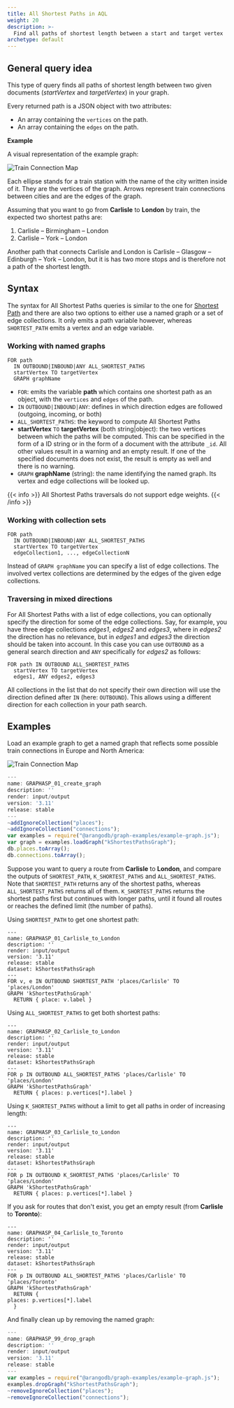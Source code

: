 ```yaml
---
title: All Shortest Paths in AQL
weight: 20
description: >-
  Find all paths of shortest length between a start and target vertex
archetype: default
---
```

## General query idea

This type of query finds all paths of shortest length between two given
documents (*startVertex* and *targetVertex*) in your graph.

Every returned path is a JSON object with two attributes:

- An array containing the `vertices` on the path.
- An array containing the `edges` on the path.

**Example**

A visual representation of the example graph:

![Train Connection Map](../../../../../images/train_map.png)

Each ellipse stands for a train station with the name of the city written inside
of it. They are the vertices of the graph. Arrows represent train connections
between cities and are the edges of the graph.

Assuming that you want to go from **Carlisle** to **London** by train, the
expected two shortest paths are:

1. Carlisle – Birmingham – London
2. Carlisle – York – London

Another path that connects Carlisle and London is
Carlisle – Glasgow – Edinburgh – York – London, but it is has two more stops and
is therefore not a path of the shortest length.

## Syntax

The syntax for All Shortest Paths queries is similar to the one for
[Shortest Path](shortest-path.md) and there are also two options to
either use a named graph or a set of edge collections. It only emits a path
variable however, whereas `SHORTEST_PATH` emits a vertex and an edge variable.

### Working with named graphs

```aql
FOR path
  IN OUTBOUND|INBOUND|ANY ALL_SHORTEST_PATHS
  startVertex TO targetVertex
  GRAPH graphName
```

- `FOR`: emits the variable **path** which contains one shortest path as an
  object, with the `vertices` and `edges` of the path.
- `IN` `OUTBOUND|INBOUND|ANY`: defines in which direction
  edges are followed (outgoing, incoming, or both)
- `ALL_SHORTEST_PATHS`: the keyword to compute All Shortest Paths
- **startVertex** `TO` **targetVertex** (both string\|object): the two vertices between
  which the paths will be computed. This can be specified in the form of
  a ID string or in the form of a document with the attribute `_id`. All other
  values result in a warning and an empty result. If one of the specified
  documents does not exist, the result is empty as well and there is no warning.
- `GRAPH` **graphName** (string): the name identifying the named graph. Its vertex and
  edge collections will be looked up.

{{< info >}}
All Shortest Paths traversals do not support edge weights.
{{< /info >}}

### Working with collection sets

```aql
FOR path
  IN OUTBOUND|INBOUND|ANY ALL_SHORTEST_PATHS
  startVertex TO targetVertex
  edgeCollection1, ..., edgeCollectionN
```

Instead of `GRAPH graphName` you can specify a list of edge collections.
The involved vertex collections are determined by the edges of the given
edge collections. 

### Traversing in mixed directions

For All Shortest Paths with a list of edge collections, you can optionally specify the
direction for some of the edge collections. Say, for example, you have three edge
collections *edges1*, *edges2* and *edges3*, where in *edges2* the direction
has no relevance, but in *edges1* and *edges3* the direction should be taken into
account. In this case you can use `OUTBOUND` as a general search direction and `ANY`
specifically for *edges2* as follows:

```aql
FOR path IN OUTBOUND ALL_SHORTEST_PATHS
  startVertex TO targetVertex
  edges1, ANY edges2, edges3
```

All collections in the list that do not specify their own direction will use the
direction defined after `IN` (here: `OUTBOUND`). This allows using a different
direction for each collection in your path search.

## Examples

Load an example graph to get a named graph that reflects some possible
train connections in Europe and North America:

![Train Connection Map](../../../../../images/train_map.png)

```js
---
name: GRAPHASP_01_create_graph
description: ''
render: input/output
version: '3.11'
release: stable
---
~addIgnoreCollection("places");
~addIgnoreCollection("connections");
var examples = require("@arangodb/graph-examples/example-graph.js");
var graph = examples.loadGraph("kShortestPathsGraph");
db.places.toArray();
db.connections.toArray();
```

Suppose you want to query a route from **Carlisle** to **London**, and
compare the outputs of `SHORTEST_PATH`, `K_SHORTEST_PATHS` and `ALL_SHORTEST_PATHS`.
Note that `SHORTEST_PATH` returns any of the shortest paths, whereas
`ALL_SHORTEST_PATHS` returns all of them. `K_SHORTEST_PATHS` returns the
shortest paths first but continues with longer paths, until it found all routes
or reaches the defined limit (the number of paths).

Using `SHORTEST_PATH` to get one shortest path:

```aql
---
name: GRAPHASP_01_Carlisle_to_London
description: ''
render: input/output
version: '3.11'
release: stable
dataset: kShortestPathsGraph
---
FOR v, e IN OUTBOUND SHORTEST_PATH 'places/Carlisle' TO 'places/London'
GRAPH 'kShortestPathsGraph'
  RETURN { place: v.label }
```

Using `ALL_SHORTEST_PATHS` to get both shortest paths:

```aql
---
name: GRAPHASP_02_Carlisle_to_London
description: ''
render: input/output
version: '3.11'
release: stable
dataset: kShortestPathsGraph
---
FOR p IN OUTBOUND ALL_SHORTEST_PATHS 'places/Carlisle' TO 'places/London'
GRAPH 'kShortestPathsGraph'
  RETURN { places: p.vertices[*].label }
```

Using `K_SHORTEST_PATHS` without a limit to get all paths in order of
increasing length:

```aql
---
name: GRAPHASP_03_Carlisle_to_London
description: ''
render: input/output
version: '3.11'
release: stable
dataset: kShortestPathsGraph
---
FOR p IN OUTBOUND K_SHORTEST_PATHS 'places/Carlisle' TO 'places/London'
GRAPH 'kShortestPathsGraph'
  RETURN { places: p.vertices[*].label }
```

If you ask for routes that don't exist, you get an empty result
(from **Carlisle** to **Toronto**):

```aql
---
name: GRAPHASP_04_Carlisle_to_Toronto
description: ''
render: input/output
version: '3.11'
release: stable
dataset: kShortestPathsGraph
---
FOR p IN OUTBOUND ALL_SHORTEST_PATHS 'places/Carlisle' TO 'places/Toronto'
GRAPH 'kShortestPathsGraph'
  RETURN {
places: p.vertices[*].label
  }
```

And finally clean up by removing the named graph:

```js
---
name: GRAPHASP_99_drop_graph
description: ''
render: input/output
version: '3.11'
release: stable
---
var examples = require("@arangodb/graph-examples/example-graph.js");
examples.dropGraph("kShortestPathsGraph");
~removeIgnoreCollection("places");
~removeIgnoreCollection("connections");
```
